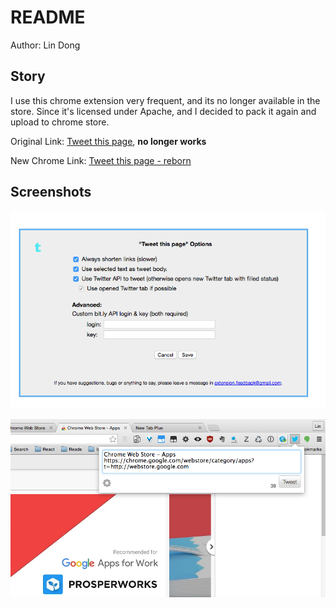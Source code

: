 # README

Author: Lin Dong


## Story

I use this chrome extension very frequent, and its no longer available in the store. Since it's licensed under Apache, and I decided to pack it again and upload to chrome store.

Original Link: [Tweet this page](https://chrome.google.com/webstore/detail/ppilhaolhbpfembaoedfdbkegfedfgip), **no longer works**

New Chrome Link: [Tweet this page - reborn](https://chrome.google.com/webstore/detail/nhaplkidfopdhdfkjodanefjhbieffip)


## Screenshots

![](./screenshots/options.png)

![](./screenshots/click.png)
